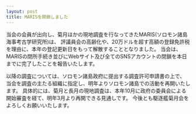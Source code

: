 ```yaml
---
layout: post
title: MARISを閉鎖しました
---
```

当会の会員が出向し、菊月ほかの現地調査を行なってきたMARIS(ソロモン諸島海事考古学研究所)は、
評議員会の高齢化や、20万ドルを超す高額の登録免許税を理由に、本年の登記更新日をもって解散することとなりました。
当会は、MARISの閉所手続き並びにWebサイト及び全てのSNSアカウントの閉鎖を本日までに完了したことを報告いたします。

以降の調査については、ソロモン諸島政府に提出する調査許可申請書の上で、
当会を調査の主たる組織に指定し、明年よりソロモン諸島での活動を再開いたします。
具体的には、菊月と長月の現地調査は、本年10月に政府の委員会による開始審査を経て、明年3月より再開できる見通しです。
今後とも駆逐艦菊月会をよろしくお願いいたします。
